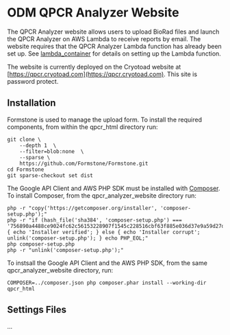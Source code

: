 # ODM QPCR Analyzer Website

The QPCR Analyzer website allows users to upload BioRad files and launch the QPCR Analyzer on AWS Lambda to receive reports by email. The website requires that the QPCR Analyzer Lambda function has already been set up. See [lambda_container](../lambda_container) for details on setting up the Lambda function.

The website is currently deployed on the Cryotoad website at [https://qpcr.cryotoad.com](https://qpcr.cryotoad.com). This site is password protect.

## Installation

Formstone is used to manage the upload form. To install the required components, from within the qpcr_html directory run:

    git clone \
        --depth 1  \
        --filter=blob:none  \
        --sparse \
        https://github.com/Formstone/Formstone.git
    cd Formstone
    git sparse-checkout set dist

The Google API Client and AWS PHP SDK must be installed with [Composer](https://getcomposer.org). To install Composer, from the qpcr_analyzer_website directory run:

    php -r "copy('https://getcomposer.org/installer', 'composer-setup.php');"
    php -r "if (hash_file('sha384', 'composer-setup.php') === '756890a4488ce9024fc62c56153228907f1545c228516cbf63f885e036d37e9a59d27d63f46af1d4d07ee0f76181c7d3') { echo 'Installer verified'; } else { echo 'Installer corrupt'; unlink('composer-setup.php'); } echo PHP_EOL;"
    php composer-setup.php
    php -r "unlink('composer-setup.php');"

To instsall the Google API Client and the AWS PHP SDK, from the same qpcr_analyzer_website directory, run:

    COMPOSER=../composer.json php composer.phar install --working-dir qpcr_html

## Settings Files

...